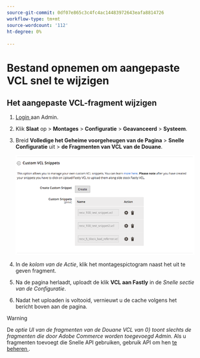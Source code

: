 ```yaml
---
source-git-commit: 0df07e865c3c4fc4ac14483972643eafa8814726
workflow-type: tm+mt
source-wordcount: '112'
ht-degree: 0%

---
```

# Bestand opnemen om aangepaste VCL snel te wijzigen

## Het aangepaste VCL-fragment wijzigen

1. [ Login ](/help/get-started/onboarding.md#access-your-admin-panel) aan Admin.

1. Klik **Slaat** op > **Montages** > **Configuratie** > **Geavanceerd** > **Systeem**.

1. Breid **Volledige het Geheime voorgeheugen van de Pagina** > **Snelle Configuratie** uit > **de Fragmenten van VCL van de Douane**.

   ![ beheer de fragmenten van douaneVCL ](/help/assets/cdn/fastly-manage-snippets.png)

1. In de _kolom van de Actie_, klik het montagespictogram naast het uit te geven fragment.

1. Na de pagina herlaadt, uploadt de klik **VCL aan Fastly** in de _Snelle sectie van de Configuratie_.

1. Nadat het uploaden is voltooid, vernieuwt u de cache volgens het bericht boven aan de pagina.

>[!WARNING]
>
>De _optie UI van de fragmenten van de Douane VCL van 0&rbrace; toont slechts de fragmenten die door Adobe Commerce worden toegevoegd Admin._ Als u fragmenten toevoegt die Snelle API gebruiken, gebruik API om hen [ te beheren ](/help/cloud-guide/cdn/fastly-vcl-custom-snippets.md#manage-custom-vcl-snippets-using-the-api).
